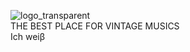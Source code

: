 ![logo_transparent](https://github.com/NahlSyareza/Retroactive-SBD/assets/106501086/ea7eedaf-61a5-4696-915f-ff60bbe0062c)
<br>
THE BEST PLACE FOR VINTAGE MUSICS
<br>
Ich weiβ
